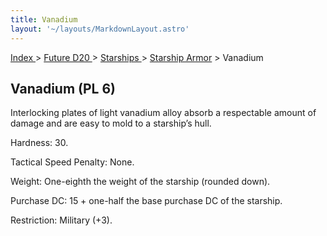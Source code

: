```yaml
---
title: Vanadium
layout: '~/layouts/MarkdownLayout.astro'
---
```


[ Index ](/) > [ Future D20 ](/future.d20.srd) > [ Starships ](/future.d20.srd/starships) > [ Starship Armor](/future.d20.srd/starships/starship) > Vanadium

##  Vanadium (PL 6)

Interlocking plates of light vanadium alloy absorb a respectable amount of
damage and are easy to mold to a starship’s hull.

Hardness: 30.

Tactical Speed Penalty: None.

Weight: One-eighth the weight of the starship (rounded down).

Purchase DC: 15 + one-half the base purchase DC of the starship.

Restriction: Military (+3).

